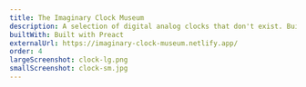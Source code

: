 ```yaml
---
title: The Imaginary Clock Museum
description: A selection of digital analog clocks that don't exist. Build Your Own!
builtWith: Built with Preact
externalUrl: https://imaginary-clock-museum.netlify.app/
order: 4
largeScreenshot: clock-lg.png
smallScreenshot: clock-sm.jpg
---
```

